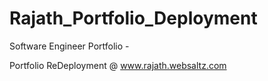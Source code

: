 # Rajath_Portfolio_Deployment
Software Engineer Portfolio -

Portfolio ReDeployment @ www.rajath.websaltz.com
